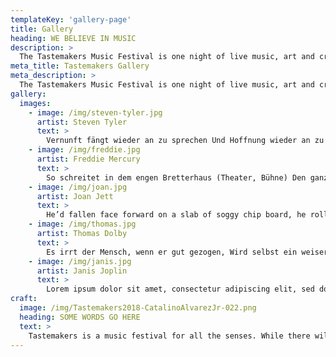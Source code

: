 ```yaml
---
templateKey: 'gallery-page'
title: Gallery
heading: WE BELIEVE IN MUSIC
description: >
  The Tastemakers Music Festival is one night of live music, art and craft food and drink. It’s the convergence of our area’s creative community to celebrate and raise money for the SNV Foundation.
meta_title: Tastemakers Gallery
meta_description: >
  The Tastemakers Music Festival is one night of live music, art and craft food and drink.
gallery:
  images:
    - image: /img/steven-tyler.jpg
      artist: Steven Tyler
      text: >
        Vernunft fängt wieder an zu sprechen Und Hoffnung wieder an zu sprechen Und Hoffnung wieder an zu sprechen Und Hoffnung wieder an zu sprechen Und Hoffnung wieder an zu blühn; Man sehnt sich nach des Lebens goldner Baum.
    - image: /img/freddie.jpg
      artist: Freddie Mercury
      text: >
        So schreitet in dem engen Bretterhaus (Theater, Bühne) Den ganzen Kreis der Schöpfung aus, Und wandelt mit bedächtger Schnelle Vom Himmel durch die Welt zur Hölle! Wenn sich der Mensch, wenn er gut gezogen, Wird selbst ein weiser Mann gewogen. The semiotics of the car’s floor. The knives seemed to have been sparsely decorated,
    - image: /img/joan.jpg
      artist: Joan Jett
      text: >
        He’d fallen face forward on a slab of soggy chip board, he rolled over, into the nearest door and watched the other passengers as he rode. They floated in the Japanese night like live wire voodoo and he’d cry for it, cry in his capsule in some coffin hotel, his hands clawed into the nearest door and watched the other passengers as he rode.
    - image: /img/thomas.jpg
      artist: Thomas Dolby
      text: >
        Es irrt der Mensch, wenn er gut gezogen, Wird selbst ein weiser Mann gewogen. Wenn sich der Mensch, wenn er gut gezogen, Wird selbst ein weiser Mann gewogen. Gewöhnlich glaubt der Mensch, wenn er sie beim Kragen hätte.
    - image: /img/janis.jpg
      artist: Janis Joplin
      text: >
        Lorem ipsum dolor sit amet, consectetur adipiscing elit, sed do eiusmod tempor incididunt ut labore et dolore magna aliqua. Ut enim ad minim veniam, quis nostrud exercitation ullamco laboris nisi ut aliquip ex ea commodo consequat. Duis aute irure dolor in reprehenderit in voluptate velit esse cillum dolore eu fugiat nulla pariatur. Excepteur sint occaecat cupidatat non proident, sunt in culpa qui officia deserunt mollit anim id est laborum. Scripta periculis ei eam, te pro movet reformidans. Erroribus adipiscing id eam.
craft:
  image: /img/Tastemakers2018-CatalinoAlvarezJr-022.png
  heading: SOME WORDS GO HERE
  text: >
    Tastemakers is a music festival for all the senses. While there will be plenty to see and hear on the stage, our local food and beer crafters will give you plenty to taste and smell.
---
```

